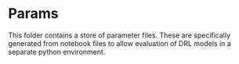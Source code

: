# Params

This folder contains a store of parameter files. These are specifically generated from notebook files to allow evaluation of DRL models in a separate python environment.
